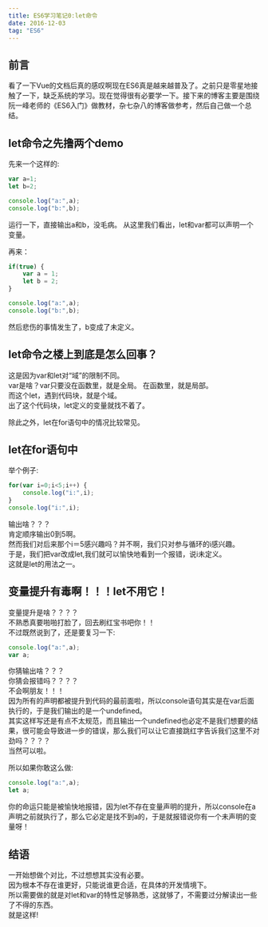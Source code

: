 ```yaml
---
title: ES6学习笔记0:let命令
date: 2016-12-03
tag: "ES6"
---
```

## 前言
看了一下Vue的文档后真的感叹啊现在ES6真是越来越普及了。之前只是零星地接触了一下，缺乏系统的学习。现在觉得很有必要学一下。接下来的博客主要是围绕阮一峰老师的《ES6入门》做教材，杂七杂八的博客做参考，然后自己做一个总结。    
    
## let命令之先撸两个demo
先来一个这样的:     

```js
var a=1;
let b=2;

console.log("a:",a);
console.log("b:",b);
```

运行一下，直接输出a和b，没毛病。
从这里我们看出，let和var都可以声明一个变量。    
<!-- more --> 
    
再来：    
    
```js
if(true) {
    var a = 1;
    let b = 2;
}

console.log("a:",a);
console.log("b:",b);
```

然后悲伤的事情发生了，b变成了未定义。    
    
## let命令之楼上到底是怎么回事？    
这是因为var和let对“域”的限制不同。    
var是啥？var只要没在函数里，就是全局。 在函数里，就是局部。  
而这个let，遇到代码块，就是个域。     
出了这个代码块，let定义的变量就找不着了。    
    
除此之外，let在for语句中的情况比较常见。    
    
## let在for语句中 
举个例子:     
   
```js
for(var i=0;i<5;i++) {
    console.log("i:",i);
}
console.log("i:",i);
```

输出啥？？？   
肯定顺序输出0到5啊。    
然而我们对后来那个i＝5感兴趣吗？并不啊，我们只对参与循环的i感兴趣。      
于是，我们把var改成let,我们就可以愉快地看到一个报错，说i未定义。    
这就是let的用法之一。    
    
## 变量提升有毒啊！！！let不用它！
变量提升是啥？？？？    
不熟悉真要啪啪打脸了，回去刷红宝书吧你！！    
不过既然说到了，还是要复习一下:    
    
```js
console.log("a:",a);
var a;
```
你猜输出啥？？？     
你猜会报错吗？？？？    
不会啊朋友！！！   
因为所有的声明都被提升到代码的最前面啦，所以console语句其实是在var后面执行的，于是我们输出的是一个undefined。    
其实这样写还是有点不太规范，而且输出一个undefined也必定不是我们想要的结果，很可能会导致进一步的错误，那么我们可以让它直接跳红字告诉我们这里不对劲吗？？？？    
当然可以啦。      
   
所以如果你敢这么做:    
   
```js
console.log("a:",a);
let a;
```
 
你的命运只能是被愉快地报错，因为let不存在变量声明的提升，所以console在a声明之前就执行了，那么它必定是找不到a的，于是就报错说你有一个未声明的变量呀！     
    
## 结语
一开始想做个对比，不过想想其实没有必要。    
因为根本不存在谁更好，只能说谁更合适，在具体的开发情境下。    
所以需要做的就是对let和var的特性足够熟悉，这就够了，不需要过分解读出一些了不得的东西。    
就是这样! 

